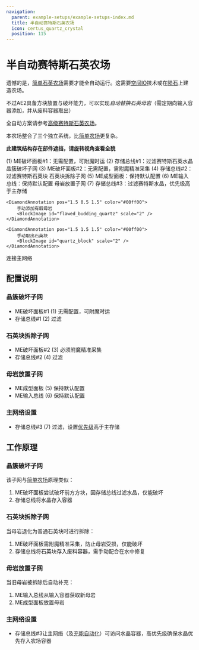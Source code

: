 ```yaml
---
navigation:
  parent: example-setups/example-setups-index.md
  title: 半自动赛特斯石英农场
  icon: certus_quartz_crystal
  position: 115
---
```


# 半自动赛特斯石英农场

遗憾的是，[简单石英农场](simple-certus-farm.md)需要<ItemLink id="flawless_budding_quartz" />才能全自动运行。这需要[空间IO](../ae2-mechanics/spatial-io.md)技术或在[陨石](../ae2-mechanics/meteorites.md)上建造农场。

不过AE2具备方块放置与破坏能力，可以实现*自动替换石英母岩*（需定期向输入容器添加<ItemLink id="flawed_budding_quartz" />，并从废料容器取出<ItemLink id="quartz_block" />）

全自动方案请参考[高级赛特斯石英农场](advanced-certus-farm.md)。

本农场整合了三个独立系统，比[简单农场](simple-certus-farm.md)更复杂。

**此建筑结构存在部件遮挡，请旋转视角查看全貌**

<GameScene zoom="6" interactive={true}>
  <ImportStructure src="../assets/assemblies/semiauto_certus_farm.snbt" />

  <BoxAnnotation color="#ddaaaa" min="3.7 2 1" max="4 3 2">
        (1) ME破坏面板#1：无需配置，可附魔时运
  </BoxAnnotation>

  <BoxAnnotation color="#ddaaaa" min="2 2 1" max="2.3 3 2">
        (2) 存储总线#1：过滤赛特斯石英水晶
        <ItemImage id="certus_quartz_crystal" scale="2" />
  </BoxAnnotation>

  <DiamondAnnotation pos="3 2.5 1.5" color="#ff0000">
    晶簇破坏子网
  </DiamondAnnotation>

  <BoxAnnotation color="#aaddaa" min="3.7 1 1" max="4 2 2">
        (3) ME破坏面板#2：无需配置，需附魔精准采集
  </BoxAnnotation>

  <BoxAnnotation color="#aaddaa" min="2 1 1" max="2.3 2 2">
        (4) 存储总线#2：过滤赛特斯石英块
        <BlockImage id="quartz_block" scale="2" />
  </BoxAnnotation>

  <DiamondAnnotation pos="3 1.5 1.5" color="#00ff00">
    石英块拆除子网
  </DiamondAnnotation>

  <BoxAnnotation color="#ffddaa" min="4 0.7 1" max="5 1 2">
        (5) ME成型面板：保持默认配置
  </BoxAnnotation>

  <BoxAnnotation color="#ffddaa" min="2 0 1" max="2.3 1 2">
        (6) ME输入总线：保持默认配置
  </BoxAnnotation>

  <DiamondAnnotation pos="3 0.5 1.5" color="#ddcc00">
    母岩放置子网
  </DiamondAnnotation>

  <BoxAnnotation color="#aaaadd" min="0.7 2 1" max="1 3 2">
        (7) 存储总线#3：过滤赛特斯水晶，优先级高于主存储
        <ItemImage id="certus_quartz_crystal" scale="2" />
  </BoxAnnotation>

    <DiamondAnnotation pos="1.5 0.5 1.5" color="#00ff00">
        手动添加有瑕母岩
        <BlockImage id="flawed_budding_quartz" scale="2" />
    </DiamondAnnotation>

    <DiamondAnnotation pos="1.5 1.5 1.5" color="#00ff00">
        手动取出石英块
        <BlockImage id="quartz_block" scale="2" />
    </DiamondAnnotation>

<DiamondAnnotation pos="0.5 0.5 0" color="#00ff00">
        连接主网络
    </DiamondAnnotation>

  <IsometricCamera yaw="165" pitch="5" />
</GameScene>

## 配置说明

### 晶簇破坏子网

* ME破坏面板#1 (1) 无需配置，可附魔时运
* 存储总线#1 (2) 过滤<ItemLink id="certus_quartz_crystal" />

### 石英块拆除子网

* ME破坏面板#2 (3) 必须附魔精准采集
* 存储总线#2 (4) 过滤<ItemLink id="quartz_block" />

### 母岩放置子网

* ME成型面板 (5) 保持默认配置
* ME输入总线 (6) 保持默认配置

### 主网络设置

* 存储总线#3 (7) 过滤<ItemLink id="certus_quartz_crystal" />，设置[优先级](../ae2-mechanics/import-export-storage.md#storage-priority)高于主存储

## 工作原理

### 晶簇破坏子网

该子网与[简单农场](simple-certus-farm.md)原理类似：

1. ME破坏面板尝试破坏前方方块，因存储总线过滤水晶，仅能破坏<ItemLink id="quartz_cluster" />
2. 存储总线将水晶存入容器

### 石英块拆除子网

当母岩退化为普通石英块时进行拆除：

1. ME破坏面板需附魔精准采集，防止母岩受损，仅能破坏<ItemLink id="quartz_block" />
2. 存储总线将石英块存入废料容器，需手动配合<ItemLink id="charged_certus_quartz_crystal" />在水中修复

### 母岩放置子网

当旧母岩被拆除后自动补充：

1. ME输入总线从输入容器获取新母岩
2. ME成型面板放置母岩

### 主网络设置

* 存储总线#3让主网络（及[充能自动化](charger-automation.md)）可访问水晶容器，高优先级确保水晶优先存入农场容器